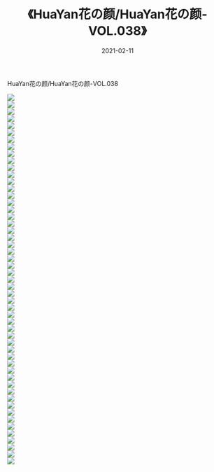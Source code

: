 ﻿---
layout: post
title:  《HuaYan花の颜/HuaYan花の颜-VOL.038》
date:   2021-02-11
img: http://img.660000.xyz/Sharelink/网络美图/2021/HuaYan花の颜/HuaYan花の颜-VOL.038/000.jpg
categories: [美女, 清纯, 唯美]
---

HuaYan花の颜/HuaYan花の颜-VOL.038

 ![](http://img.660000.xyz/Sharelink/网络美图/2021/HuaYan花の颜/HuaYan花の颜-VOL.038/001.jpg) <br>![](http://img.660000.xyz/Sharelink/网络美图/2021/HuaYan花の颜/HuaYan花の颜-VOL.038/002.jpg) <br>![](http://img.660000.xyz/Sharelink/网络美图/2021/HuaYan花の颜/HuaYan花の颜-VOL.038/003.jpg) <br>![](http://img.660000.xyz/Sharelink/网络美图/2021/HuaYan花の颜/HuaYan花の颜-VOL.038/004.jpg) <br>![](http://img.660000.xyz/Sharelink/网络美图/2021/HuaYan花の颜/HuaYan花の颜-VOL.038/005.jpg) <br>![](http://img.660000.xyz/Sharelink/网络美图/2021/HuaYan花の颜/HuaYan花の颜-VOL.038/006.jpg) <br>![](http://img.660000.xyz/Sharelink/网络美图/2021/HuaYan花の颜/HuaYan花の颜-VOL.038/007.jpg) <br>![](http://img.660000.xyz/Sharelink/网络美图/2021/HuaYan花の颜/HuaYan花の颜-VOL.038/008.jpg) <br>![](http://img.660000.xyz/Sharelink/网络美图/2021/HuaYan花の颜/HuaYan花の颜-VOL.038/009.jpg) <br>![](http://img.660000.xyz/Sharelink/网络美图/2021/HuaYan花の颜/HuaYan花の颜-VOL.038/010.jpg) <br>![](http://img.660000.xyz/Sharelink/网络美图/2021/HuaYan花の颜/HuaYan花の颜-VOL.038/011.jpg) <br>![](http://img.660000.xyz/Sharelink/网络美图/2021/HuaYan花の颜/HuaYan花の颜-VOL.038/012.jpg) <br>![](http://img.660000.xyz/Sharelink/网络美图/2021/HuaYan花の颜/HuaYan花の颜-VOL.038/013.jpg) <br>![](http://img.660000.xyz/Sharelink/网络美图/2021/HuaYan花の颜/HuaYan花の颜-VOL.038/014.jpg) <br>![](http://img.660000.xyz/Sharelink/网络美图/2021/HuaYan花の颜/HuaYan花の颜-VOL.038/015.jpg) <br>![](http://img.660000.xyz/Sharelink/网络美图/2021/HuaYan花の颜/HuaYan花の颜-VOL.038/016.jpg) <br>![](http://img.660000.xyz/Sharelink/网络美图/2021/HuaYan花の颜/HuaYan花の颜-VOL.038/017.jpg) <br>![](http://img.660000.xyz/Sharelink/网络美图/2021/HuaYan花の颜/HuaYan花の颜-VOL.038/018.jpg) <br>![](http://img.660000.xyz/Sharelink/网络美图/2021/HuaYan花の颜/HuaYan花の颜-VOL.038/019.jpg) <br>![](http://img.660000.xyz/Sharelink/网络美图/2021/HuaYan花の颜/HuaYan花の颜-VOL.038/020.jpg) <br>![](http://img.660000.xyz/Sharelink/网络美图/2021/HuaYan花の颜/HuaYan花の颜-VOL.038/021.jpg) <br>![](http://img.660000.xyz/Sharelink/网络美图/2021/HuaYan花の颜/HuaYan花の颜-VOL.038/022.jpg) <br>![](http://img.660000.xyz/Sharelink/网络美图/2021/HuaYan花の颜/HuaYan花の颜-VOL.038/023.jpg) <br>![](http://img.660000.xyz/Sharelink/网络美图/2021/HuaYan花の颜/HuaYan花の颜-VOL.038/024.jpg) <br>![](http://img.660000.xyz/Sharelink/网络美图/2021/HuaYan花の颜/HuaYan花の颜-VOL.038/025.jpg) <br>![](http://img.660000.xyz/Sharelink/网络美图/2021/HuaYan花の颜/HuaYan花の颜-VOL.038/026.jpg) <br>![](http://img.660000.xyz/Sharelink/网络美图/2021/HuaYan花の颜/HuaYan花の颜-VOL.038/027.jpg) <br>![](http://img.660000.xyz/Sharelink/网络美图/2021/HuaYan花の颜/HuaYan花の颜-VOL.038/028.jpg) <br>![](http://img.660000.xyz/Sharelink/网络美图/2021/HuaYan花の颜/HuaYan花の颜-VOL.038/029.jpg) <br>![](http://img.660000.xyz/Sharelink/网络美图/2021/HuaYan花の颜/HuaYan花の颜-VOL.038/030.jpg) <br>![](http://img.660000.xyz/Sharelink/网络美图/2021/HuaYan花の颜/HuaYan花の颜-VOL.038/031.jpg) <br>![](http://img.660000.xyz/Sharelink/网络美图/2021/HuaYan花の颜/HuaYan花の颜-VOL.038/032.jpg) <br>![](http://img.660000.xyz/Sharelink/网络美图/2021/HuaYan花の颜/HuaYan花の颜-VOL.038/033.jpg) <br>![](http://img.660000.xyz/Sharelink/网络美图/2021/HuaYan花の颜/HuaYan花の颜-VOL.038/034.jpg) <br>![](http://img.660000.xyz/Sharelink/网络美图/2021/HuaYan花の颜/HuaYan花の颜-VOL.038/035.jpg) <br>![](http://img.660000.xyz/Sharelink/网络美图/2021/HuaYan花の颜/HuaYan花の颜-VOL.038/036.jpg) <br>![](http://img.660000.xyz/Sharelink/网络美图/2021/HuaYan花の颜/HuaYan花の颜-VOL.038/037.jpg) <br>![](http://img.660000.xyz/Sharelink/网络美图/2021/HuaYan花の颜/HuaYan花の颜-VOL.038/038.jpg) <br>![](http://img.660000.xyz/Sharelink/网络美图/2021/HuaYan花の颜/HuaYan花の颜-VOL.038/039.jpg) <br>![](http://img.660000.xyz/Sharelink/网络美图/2021/HuaYan花の颜/HuaYan花の颜-VOL.038/040.jpg) <br>![](http://img.660000.xyz/Sharelink/网络美图/2021/HuaYan花の颜/HuaYan花の颜-VOL.038/041.jpg) <br>![](http://img.660000.xyz/Sharelink/网络美图/2021/HuaYan花の颜/HuaYan花の颜-VOL.038/042.jpg) <br>![](http://img.660000.xyz/Sharelink/网络美图/2021/HuaYan花の颜/HuaYan花の颜-VOL.038/043.jpg) <br>![](http://img.660000.xyz/Sharelink/网络美图/2021/HuaYan花の颜/HuaYan花の颜-VOL.038/044.jpg) <br>![](http://img.660000.xyz/Sharelink/网络美图/2021/HuaYan花の颜/HuaYan花の颜-VOL.038/045.jpg) <br>![](http://img.660000.xyz/Sharelink/网络美图/2021/HuaYan花の颜/HuaYan花の颜-VOL.038/046.jpg) <br>![](http://img.660000.xyz/Sharelink/网络美图/2021/HuaYan花の颜/HuaYan花の颜-VOL.038/047.jpg) <br>![](http://img.660000.xyz/Sharelink/网络美图/2021/HuaYan花の颜/HuaYan花の颜-VOL.038/048.jpg) <br>![](http://img.660000.xyz/Sharelink/网络美图/2021/HuaYan花の颜/HuaYan花の颜-VOL.038/049.jpg) <br>![](http://img.660000.xyz/Sharelink/网络美图/2021/HuaYan花の颜/HuaYan花の颜-VOL.038/050.jpg) <br>![](http://img.660000.xyz/Sharelink/网络美图/2021/HuaYan花の颜/HuaYan花の颜-VOL.038/051.jpg) <br>![](http://img.660000.xyz/Sharelink/网络美图/2021/HuaYan花の颜/HuaYan花の颜-VOL.038/052.jpg) <br>![](http://img.660000.xyz/Sharelink/网络美图/2021/HuaYan花の颜/HuaYan花の颜-VOL.038/053.jpg) <br>